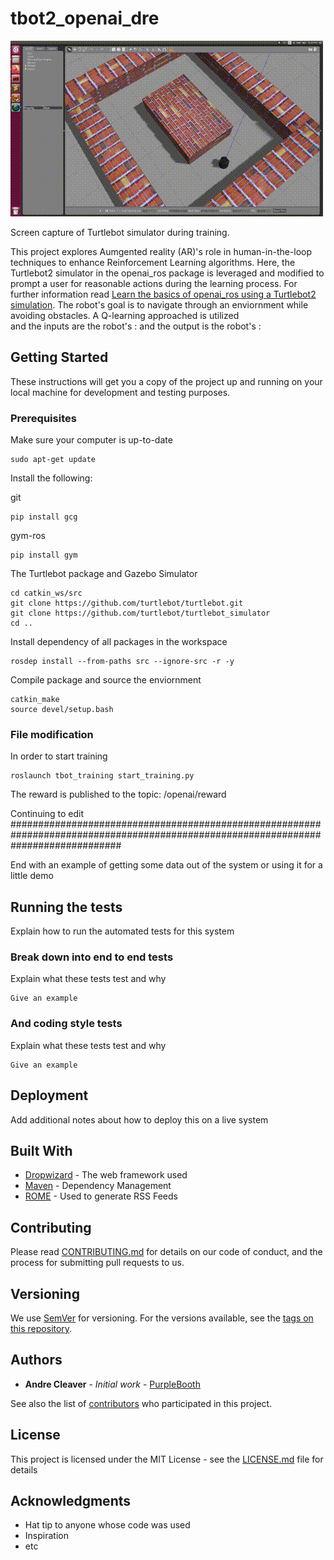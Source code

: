 # tbot2_openai_dre

![turtlebot2 openai](/images/tbot2_training.gif)

Screen capture of Turtlebot simulator during training.



This project explores Aumgented reality (AR)'s role in human-in-the-loop techniques to enhance Reinforcement Learning algorithms.
Here, the Turtlebot2 simulator in the openai_ros package is leveraged and modified to prompt a user for reasonable actions during the learning process. For further information read [Learn the basics of openai_ros using a Turtlebot2 simulation](http://wiki.ros.org/openai_ros/TurtleBot2%20with%20openai_ros).  The robot's goal is to navigate through an enviornment while avoiding obstacles. A Q-learning approached is utilized  
and the inputs are the robot's :   and the output is the robot's :

## Getting Started

These instructions will get you a copy of the project up and running on your local machine for development and testing purposes.

### Prerequisites

Make sure your computer is up-to-date
```
sudo apt-get update
```

Install the following:

git
```
pip install gcg
```
gym-ros
```
pip install gym
```

The Turtlebot package and Gazebo Simulator
```
cd catkin_ws/src
git clone https://github.com/turtlebot/turtlebot.git
git clone https://github.com/turtlebot/turtlebot_simulator
cd ..
```
Install dependency of all packages in the workspace
```
rosdep install --from-paths src --ignore-src -r -y
```

Compile package and source the enviornment
```
catkin_make
source devel/setup.bash
```

### File modification

In order to start training
```
roslaunch tbot_training start_training.py
```


The reward is published to the topic: /openai/reward

Continuing to edit
####################################################################################################################################

End with an example of getting some data out of the system or using it for a little demo

## Running the tests

Explain how to run the automated tests for this system

### Break down into end to end tests

Explain what these tests test and why

```
Give an example
```

### And coding style tests

Explain what these tests test and why

```
Give an example
```

## Deployment

Add additional notes about how to deploy this on a live system

## Built With

* [Dropwizard](http://www.dropwizard.io/1.0.2/docs/) - The web framework used
* [Maven](https://maven.apache.org/) - Dependency Management
* [ROME](https://rometools.github.io/rome/) - Used to generate RSS Feeds

## Contributing

Please read [CONTRIBUTING.md](https://gist.github.com/PurpleBooth/b24679402957c63ec426) for details on our code of conduct, and the process for submitting pull requests to us.

## Versioning

We use [SemVer](http://semver.org/) for versioning. For the versions available, see the [tags on this repository](https://github.com/your/project/tags). 

## Authors

* **Andre Cleaver** - *Initial work* - [PurpleBooth](https://github.com/PurpleBooth)

See also the list of [contributors](https://github.com/your/project/contributors) who participated in this project.

## License

This project is licensed under the MIT License - see the [LICENSE.md](LICENSE.md) file for details

## Acknowledgments

* Hat tip to anyone whose code was used
* Inspiration
* etc

